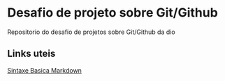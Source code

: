 # Desafio de projeto sobre Git/Github
Repositorio do desafio de projetos sobre Git/Github da dio

## Links uteis
[Sintaxe Basica Markdown](https://www.markdownguide.org/basic-syntax/)
